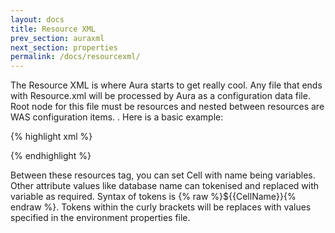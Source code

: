 ```yaml
---
layout: docs
title: Resource XML
prev_section: auraxml
next_section: properties
permalink: /docs/resourcexml/
---
```


The Resource XML is where Aura starts to get really cool. Any file that ends with Resource.xml
will be processed by Aura as a configuration data file. Root node for this file must be resources and nested between resources are WAS configuration items. 
. Here is a basic example:

{% highlight xml %}

 <resources>
     <Cell name={% raw %}”${{CellName}}”{% endraw %} >
            <JDBCProvider name="MyProvider">
            </JDBCProvider>
      </Cell>		
 </resources>
{% endhighlight %}


Between these resources tag, you can set Cell with name being variables. 
Other attribute values like database name can tokenised and replaced with variable as required. 
Syntax of tokens is {% raw %}${{CellName}}{% endraw %}. 
Tokens within the curly brackets will be replaces with values 
specified in the environment properties file.

